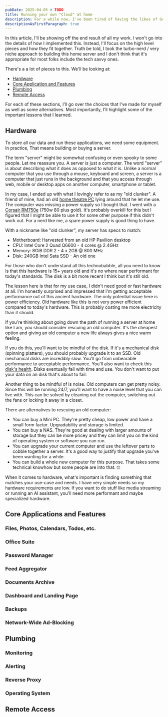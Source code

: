```yaml
---
pubDate: 2025-04-05 # TODO
title: Running your own "Cloud" at home
description: For a while now, I've been tired of having the likes of Google, Microsoft and Facebook in my life. First, they lure you in with free storage and useful apps like office suites, calendars, photos, todos and so on. Then they lock your in their ecosystem, steal your data, serve you ads and exploit you as much as possible.  I built my own server at home to own my data, run these apps myself and take back control of my digital life.
descriptionAsFirstParagraph: true
---
```


In this article, I'll be showing off the end result of all my work. I won't go into the details of how I implemented this. Instead, I'll focus on the high level pieces and how they fit together. Truth be told, I took the turbo-nerd / very niche approach to building this home server and I don't think that it's appropriate for most folks include the tech savvy ones.

There's a a lot of pieces to this. We'll be looking at:

- [Hardware](#hardware)
- [Core Application and Features](#core-applications-and-features)
- [Plumbing](#plumbing)
- [Remote Access](#remote-access)

For each of these sections, I'll go over the choices that I've made for myself as well as some alternatives. Most importantly, I'll highlight some of the important lessons that I learned.

## Hardware

To store all our data and run these applications, we need some equipment. In practice, That means building or buying a server.

The term "server" might be somewhat confusing or even spooky to some people. Let me reassure you. A server is just a computer. The word "server" is about describing what it does as opposed to what it is. Unlike a normal computer that you use through a mouse, keyboard and screen, a server is a computer that just runs in the background and that you access through web, mobile or desktop apps on another computer, smartphone or tablet.

In my case, I ended up with what I lovingly refer to as my "old clunker". A friend of mine, had an old [home theatre PC](https://en.wikipedia.org/wiki/Home_theater_PC) lying around that he let me use. The computer was missing a power supply so I bought that. I went with a [Corsair RM750e](https://www.corsair.com/us/en/p/psu/cp-9020262-na/rme-series-rm750e-fully-modular-low-noise-atx-power-supply-cp-9020262-na) (750w 80 plus gold). It's probably overkill for this but I figured that I might be able to use it for some other purpose if this didn't work out. For a nerd like me, a spare power supply is good thing to have.

With a nickname like "old clunker", my server has specs to match:

- Motherboard: Harvested from an old HP Pavilion desktop
- CPU: Intel Core 2 Quad Q6600 - 4 cores @ 2.4GHz
- Memory: 8GiB DDR 2 - 4 x 2GB @ 800 MHz
- Disk: 240GB Intel Sata SSD - An old one

For those who don't understand all this technobabble, all you need to know is that this hardware is 15+ years old and it's no where near performant for today's standards. The disk is a bit more recent I think but it's still old.

The lesson here is that for my use case, I didn't need good or fast hardware at all. I'm honestly surprised and impressed that I'm getting acceptable performance out of this ancient hardware. The only potential issue here is power efficiency. Old hardware like this is not very power efficient compared to today's hardware. This is probably costing me more electricity than it should.

If you're thinking about going down the path of running a server at home like I am, you should consider rescuing an old computer. It's the cheapest option and giving an old computer a new life always gives a nice warm feeling.

If you do this, you'll want to be mindful of the disk. If it's a mechanical disk (spinning platters), you should probably upgrade it to an SSD. Old mechanical disks are incredibly slow. You'll go from unbearable performance to acceptable performance. You'll also want to check this [disk's health](https://en.wikipedia.org/wiki/Self-Monitoring,_Analysis_and_Reporting_Technology). Disks eventually fail with time and use. You don't want to put your data on an disk that's about to fail.

Another thing to be mindful of is noise. Old computers can get pretty noisy. Since this will be running 24/7, you'll want to have a noise level that you can live with. This can be solved by cleaning out the computer, switching out the fans or locking it away in a closet.

There are alternatives to rescuing an old computer:

- You can buy a Mini PC. They're pretty cheap, low power and have a small form factor. Upgradability and storage is limited.
- You can buy a NAS. They're good at dealing with larger amounts of storage but they can be more pricey and they can limit you on the kind of operating system or software you can run.
- You can upgrade your current computer and use the leftover parts to cobble together a server. It's a good way to justify that upgrade you've been wanting for a while.
- You can build a whole new computer for this purpose. That takes some technical knowhow but some people are into that. 🤓

When it comes to hardware, what's important is finding something that matches your use-case and needs. I have very simple needs so my hardware requirements are low. If you want to do stuff like media streaming or running an AI assistant, you'll need more performant and maybe specialized hardware.

## Core Applications and Features

### Files, Photos, Calendars, Todos, etc.

### Office Suite

### Password Manager

### Feed Aggregator

### Documents Archive

### Dashboard and Landing Page

### Backups

### Network-Wide Ad-Blocking

## Plumbing

### Monitoring

### Alerting

### Reverse Proxy

### Operating System

## Remote Access
